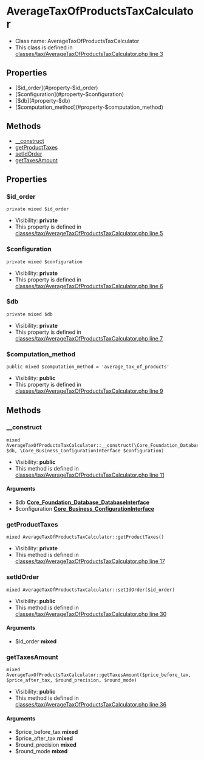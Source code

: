 AverageTaxOfProductsTaxCalculator
===============






* Class name: AverageTaxOfProductsTaxCalculator
* This class is defined in [classes/tax/AverageTaxOfProductsTaxCalculator.php line 3](https://github.com/PrestaShop/PrestaShop/blob/1.6.1.1/classes/tax/AverageTaxOfProductsTaxCalculator.php#L3)





Properties
----------

* [$id_order](#property-$id_order)
* [$configuration](#property-$configuration)
* [$db](#property-$db)
* [$computation_method](#property-$computation_method)

Methods
-------
* [__construct](#method-__construct)
* [getProductTaxes](#method-getProductTaxes)
* [setIdOrder](#method-setIdOrder)
* [getTaxesAmount](#method-getTaxesAmount)




Properties
----------


### <a name="property-$id_order"></a>$id_order

    private mixed $id_order





* Visibility: **private**
* This property is defined in [classes/tax/AverageTaxOfProductsTaxCalculator.php line 5](https://github.com/PrestaShop/PrestaShop/blob/1.6.1.1/classes/tax/AverageTaxOfProductsTaxCalculator.php#L5)


### <a name="property-$configuration"></a>$configuration

    private mixed $configuration





* Visibility: **private**
* This property is defined in [classes/tax/AverageTaxOfProductsTaxCalculator.php line 6](https://github.com/PrestaShop/PrestaShop/blob/1.6.1.1/classes/tax/AverageTaxOfProductsTaxCalculator.php#L6)


### <a name="property-$db"></a>$db

    private mixed $db





* Visibility: **private**
* This property is defined in [classes/tax/AverageTaxOfProductsTaxCalculator.php line 7](https://github.com/PrestaShop/PrestaShop/blob/1.6.1.1/classes/tax/AverageTaxOfProductsTaxCalculator.php#L7)


### <a name="property-$computation_method"></a>$computation_method

    public mixed $computation_method = 'average_tax_of_products'





* Visibility: **public**
* This property is defined in [classes/tax/AverageTaxOfProductsTaxCalculator.php line 9](https://github.com/PrestaShop/PrestaShop/blob/1.6.1.1/classes/tax/AverageTaxOfProductsTaxCalculator.php#L9)


Methods
-------


### <a name="method-__construct"></a>__construct

    mixed AverageTaxOfProductsTaxCalculator::__construct(\Core_Foundation_Database_DatabaseInterface $db, \Core_Business_ConfigurationInterface $configuration)





* Visibility: **public**
* This method is defined in [classes/tax/AverageTaxOfProductsTaxCalculator.php line 11](https://github.com/PrestaShop/PrestaShop/blob/1.6.1.1/classes/tax/AverageTaxOfProductsTaxCalculator.php#L11)


#### Arguments
* $db **[Core_Foundation_Database_DatabaseInterface](Core_Foundation_Database_DatabaseInterface)**
* $configuration **[Core_Business_ConfigurationInterface](Core_Business_ConfigurationInterface)**



### <a name="method-getProductTaxes"></a>getProductTaxes

    mixed AverageTaxOfProductsTaxCalculator::getProductTaxes()





* Visibility: **private**
* This method is defined in [classes/tax/AverageTaxOfProductsTaxCalculator.php line 17](https://github.com/PrestaShop/PrestaShop/blob/1.6.1.1/classes/tax/AverageTaxOfProductsTaxCalculator.php#L17)




### <a name="method-setIdOrder"></a>setIdOrder

    mixed AverageTaxOfProductsTaxCalculator::setIdOrder($id_order)





* Visibility: **public**
* This method is defined in [classes/tax/AverageTaxOfProductsTaxCalculator.php line 30](https://github.com/PrestaShop/PrestaShop/blob/1.6.1.1/classes/tax/AverageTaxOfProductsTaxCalculator.php#L30)


#### Arguments
* $id_order **mixed**



### <a name="method-getTaxesAmount"></a>getTaxesAmount

    mixed AverageTaxOfProductsTaxCalculator::getTaxesAmount($price_before_tax, $price_after_tax, $round_precision, $round_mode)





* Visibility: **public**
* This method is defined in [classes/tax/AverageTaxOfProductsTaxCalculator.php line 36](https://github.com/PrestaShop/PrestaShop/blob/1.6.1.1/classes/tax/AverageTaxOfProductsTaxCalculator.php#L36)


#### Arguments
* $price_before_tax **mixed**
* $price_after_tax **mixed**
* $round_precision **mixed**
* $round_mode **mixed**


